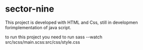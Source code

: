 # sector-nine 
This project is developed with HTML and Css, still in developmen forimplementation of java script.

to run this project you need to run
sass --watch src/scss/main.scss:src/css/style.css
